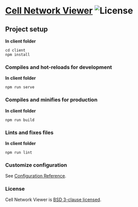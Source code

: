 # [Cell Network Viewer](https://uwgraphics.github.io/CellNetworkViewer/) ![License](https://img.shields.io/badge/License-BSD%203--Clause-green.svg)

## Project setup
**In client folder**
```
cd client
npm install
```

### Compiles and hot-reloads for development
**In client folder**
```
npm run serve
```

### Compiles and minifies for production
**In client folder**
```
npm run build
```

### Lints and fixes files
**In client folder**
```
npm run lint
```

### Customize configuration
See [Configuration Reference](https://cli.vuejs.org/config/).

### License

Cell Network Viewer is [BSD 3-clause licensed](./LICENSE).
